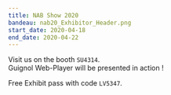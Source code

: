 ```yaml
---
title: NAB Show 2020
bandeau: nab20_Exhibitor_Header.png
start_date: 2020-04-18
end_date: 2020-04-22
---
```

Visit us on the booth <code>SU4314</code>.  
Guignol Web-Player will be presented in action !  
  
Free Exhibit pass with code <code>LV5347</code>.
